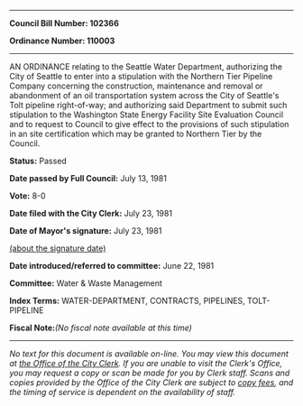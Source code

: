 

********

**Council Bill Number: 102366**
   
**Ordinance Number: 110003**
********

 AN ORDINANCE relating to the Seattle Water Department, authorizing the City of Seattle to enter into a stipulation with the Northern Tier Pipeline Company concerning the construction, maintenance and removal or abandonment of an oil transportation system across the City of Seattle's Tolt pipeline right-of-way; and authorizing said Department to submit such stipulation to the Washington State Energy Facility Site Evaluation Council and to request to Council to give effect to the provisions of such stipulation in an site certification which may be granted to Northern Tier by the Council.

**Status:** Passed
   
**Date passed by Full Council:** July 13, 1981
   
**Vote:** 8-0
   
**Date filed with the City Clerk:** July 23, 1981
   
**Date of Mayor's signature:** July 23, 1981
   
[(about the signature date)](/~public/approvaldate.htm)
   
   
   
**Date introduced/referred to committee:** June 22, 1981
   
**Committee:** Water & Waste Management
   
   
**Index Terms:** WATER-DEPARTMENT, CONTRACTS, PIPELINES, TOLT-PIPELINE

**Fiscal Note:**_(No fiscal note available at this time)_
********

_No text for this document is available on-line. You may view this document at [the Office of the City Clerk](http://www.seattle.gov/leg/clerk/contactUs.htm). If you are unable to visit the Clerk's Office, you may request a copy or scan be made for you by Clerk staff. Scans and copies provided by the Office of the City Clerk are subject to [copy fees](http://clerk.seattle.gov/~public/clerkfees.htm), and the timing of service is dependent on the availability of staff._

